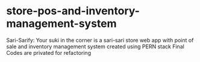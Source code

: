 # store-pos-and-inventory-management-system
Sari-Sarify: Your suki in the corner is a sari-sari store web app with point of sale and inventory management system created using PERN stack
Final Codes are privated for refactoring
